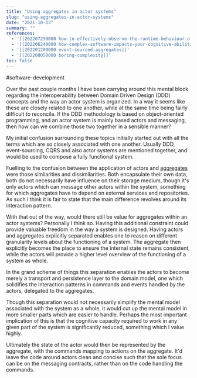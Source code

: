 ```yaml
---
title: "Using aggregates in actor systems"
slug: "using-aggregates-in-actor-systems"
date: "2021-10-13"
summary: ""
references: 
  - '[[202207250000 how-to-effectively-observe-the-runtime-behaviour-of-your-core-domain]]'
  - '[[202206240000 how-complex-software-impacts-your-cognitive-abilities]]'
  - '[[202201200000 event-sourced-aggregates]]'
  - '[[202208050000 boring-complexity]]'
toc: false
---
```


#software-development

Over the past couple months I have been carrying around this mental block regarding the interoperability between Domain Driven Design (DDD) concepts and the way an actor system is organized. In a way it seems like these are closely related to one another, while at the same time being fairly difficult to reconcile. If the DDD methodology is based on object-oriented programming, and an actor system is mainly based actors and messaging, then how can we combine those two together in a sensible manner?

My initial confusion surrounding these topics initially started out with all the terms which are so closely associated with one another. Usually DDD, event-sourcing, CQRS and also actor systems are mentioned together, and would be used to compose a fully functional system.

Fuelling to the confusion between the application of actors and [aggregates](https://martinfowler.com/bliki/DDD_Aggregate.html) were those similarities and dissimilarities. Both encapsulate their own data, both do not necessarily have influence on their storage medium, though it's only actors which can message other actors within the system, something for which aggregates have to depend on external services and repositories. As such I think it is fair to state that the main difference revolves around its interaction pattern.

With that out of the way, would there still be value for aggregates within an actor systems? Personally I think so. Having this additional constraint could provide valuable freedom in the way a system is designed. Having actors and aggregates explicitly separated enables one to reason on different granularity levels about the functioning of a system. The aggregate then explicitly becomes the place to ensure the internal state remains consistent, while the actors will provide a higher level overview of the functioning of a system as whole.

In the grand scheme of things this separation enables the actors to become merely a transport and persistence layer to the domain model, one which solidifies the interaction patterns in commands and events handled by the actors, delegated to the aggregates.

Though this separation would not necessarily simplify the mental model associated with the system as a whole, it would cut up the mental model in more smaller parts which are easier to handle. Perhaps the most important implication of this is that the cognitive capacity required to work in any given part of the system is significantly reduced, something which I value highly.

Ultimately the state of the actor would then be represented by the aggregate, with the commands mapping to actions on the aggregate. It'd leave the code around actors clean and concise such that the sole focus can be on the messaging contracts, rather than on the code handling the commands.

